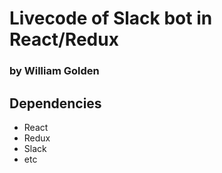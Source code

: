 # Livecode of Slack bot in React/Redux
### by William Golden

## Dependencies

- React
- Redux
- Slack
- etc

